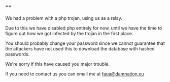 --
--
We had a problem with a php trojan, using us as a relay.

Due to this we have disabled php entirely for now, until we have the time to figure out how we got infected by the trojan in the first place.

You should probably change your password since we cannot guarantee that the attackers have not used this to download the database with hashed passwords.

We're sorry if this have caused you major trouble.

If you need to contact us you can email me at faua@damnation.eu
